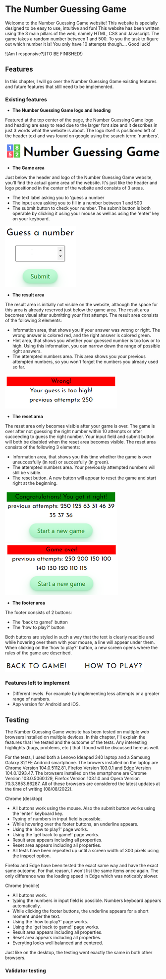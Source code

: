 # __The Number Guessing Game__

Welcome to the Number Guessing Game website! This website is specially designed to be easy to use, intuitive and fun! This website has been written using the 3 main pillars of the web, namely HTML, CSS and Javascript. The game takes a random number between 1 and 500. To you the task to figure out which number it is! You only have 10 attempts though.... Good luck!

![Am I responsive?](TO BE FINISHED!)


## __Features__

In this chapter, I will go over the Number Guessing Game existing features and future features that still need to be implemented.

### __Existing features__

- __The Number Guessing Game logo and heading__
  
Featured at the top center of the page, the Number Guessing Game logo and heading are easy to read due to the larger font size and it describes in just 3 words what the website is about. The logo itself is positioned left of the header text and was found on google using the search term: 'numbers'.

![NGG logo](assets/IMG/logo.png)

- __The Game area__
  
Just below the header and logo of the Number Guessing Game website, you'll find the actual game area of the website. It's just like the header and logo positioned in the center of the website and consists of 3 areas.
 - The text label asking you to 'guess a number
 - The input area asking you to fill in a number between 1 and 500
 - The submit button to check your number. The submit button is both operable by clicking it using your mouse as well as using the 'enter' key on your keyboard.

![Game area](assets/IMG/game-area.png)

- __The result area__

The result area is initially not visible on the website, although the space for this area is already reserved just below the game area. The result area becomes visual after submitting your first attempt. The result area consists of the following 3 elements:
  - Information area, that shows you if your answer was wrong or right. The wrong answer is colored red, and the right answer is colored green. 
  - Hint area, that shows you whether your guessed number is too low or to high. Using this information, you can narrow down the range of possible right answers.
  - The attempted numbers area. This area shows you your previous attempted numbers, so you won't forget the numbers you already used so far.

  ![Results area](assets/IMG/results-area.png)

- __The reset area__

The reset area only becomes visible after your game is over. The game is over after not guessing the right number within 10 attempts or after succeeding to guess the right number. Your input field and submit button will both be disabled when the reset area becomes visible. The reset area consists of the following 3 elements:
  - Information area, that shows you this time whether the game is over unsuccesfully (in red) or succesfully (in green).
  - The attempted numbers area. Your previously attempted numbers will still be visible.
  - The reset button. A new button will appear to reset the game and start right at the beginning.

  ![Reset area right](assets/IMG/resetbutton.right.png)
  ![Reset area wrong](assets/IMG/resetbutton.wrong.png)

- __The footer area__

The footer consists of 2 buttons:
  - The 'back to game!' button 
  - The 'how to play?' button 

Both buttons are styled in such a way that the text is clearly readible and while hovering over them with your mouse, a line will appear under them. When clicking on the 'how to play?' button, a new screen opens where the rules of the game are described. 

![Footer area](assets/IMG/footer.png)

### __Features left to implement__

  - Different levels. For example by implementing less attempts or a greater range of numbers.
  - App version for Android and iOS.

## __Testing__

The Number Guessing Game website has been tested on multiple web browsers installed on multiple devices. In this chapter, I'll explain the features that I've tested and the outcome of the tests. Any interesting highlights (bugs, problems, etc.) that I found will be discussed here as well.

For the tests, I used both a Lenovo Ideapad 340 laptop and a Samsung Galaxy S21FE Android smartphone. The browers installed on the laptop are Chrome Version 104.0.5112.81, Firefox Version 103.0.1 and Edge Version 104.0.1293.47. The browsers installed on the smartphone are Chrome Version 103.0.5060.129, Firefox Version 103.1.0 and Opera Version 70.3.3653.66287. All of these browsers are considered the latest updates at the time of writing (08/08/2022). 

Chrome (desktop)

- All buttons work using the mouse. Also the submit button works using the 'enter' keyboard key.
- Typing of numbers in input field is possible.
- While hovering over the footer buttons, an underline appears.
- Using the 'how to play?' page works.
- Using the 'get back to game!' page works.
- Result area appears including all properties.
- Reset area appears including all properties.
- All tests have been repeated up until a screen width of 300 pixels using the inspect option.

Firefox and Edge have been tested the exact same way and have the exact same outcome. For that reason, I won't list the same items once again. The only difference was the loading speed in Edge which was noticably slower.

Chrome (mobile)

- All buttons work.
- typing the numbers in input field is possible. Numbers keyboard appears automatically.
- While clicking the footer buttons, the underline appears for a short moment under the text.
- Using the 'how to play?' page works.
- Using the 'get back to game!' page works.
- Result area appears including all properties.
- Reset area appears including all properties.
- Everyting looks well balanced and centered.

Just like on the desktop, the testing went exactly the same in both other browsers.

### __Validator testing__


